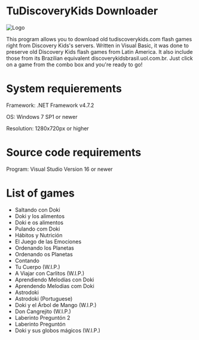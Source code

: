 # TuDiscoveryKids Downloader
![Logo](https://user-images.githubusercontent.com/59231284/131046291-af9f86e7-77f4-486b-b751-16591e0fd36a.png)

This program allows you to download old tudiscoverykids.com flash games right from Discovery Kids's servers. Written in Visual Basic, it was done to preserve old Discovery Kids flash games from Latin America. It also include those from its Brazilian equivalent discoverykidsbrasil.uol.com.br. Just click on a game from the combo box and you're ready to go!
# System requierements
Framework: .NET Framework v4.7.2

OS: Windows 7 SP1 or newer

Resolution: 1280x720px or higher
# Source code requirements
Program: Visual Studio Version 16 or newer
# List of games
* Saltando con Doki
* Doki y los alimentos
* Doki e os alimentos
* Pulando com Doki
* Hábitos y Nutrición
* El Juego de las Emociones
* Ordenando los Planetas
* Ordenando os Planetas
* Contando
* Tu Cuerpo (W.I.P.)
* A Viajar con Carlitos (W.I.P.)
* Aprendiendo Melodías con Doki
* Aprendendo Melodias com Doki
* Astrodoki
* Astrodoki (Portuguese)
* Doki y el Árbol de Mango (W.I.P.)
* Don Cangrejito (W.I.P.)
* Laberinto Preguntón 2
* Laberinto Preguntón
* Doki y sus globos mágicos (W.I.P.)
